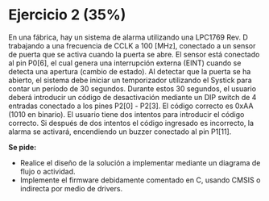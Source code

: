 # Ejercicio 2 (35%)

En una fábrica, hay un sistema de alarma utilizando una LPC1769 Rev. D trabajando a una frecuencia de CCLK a 100 [MHz], conectado a un sensor de puerta que se activa cuando la puerta se abre. El sensor está conectado al pin P0[6], el cual genera una interrupción externa (EINT) cuando se detecta una apertura (cambio de estado). Al detectar que la puerta se ha abierto, el sistema debe iniciar un temporizador utilizando el Systick para contar un período de 30 segundos.
Durante estos 30 segundos, el usuario deberá introducir un código de desactivación mediante un DIP switch de 4 entradas conectado a los pines P2[0] - P2[3]. El código correcto es 0xAA (1010 en binario). El usuario tiene dos intentos para introducir el código correcto. Si después de dos intentos el código ingresado es incorrecto, la alarma se activará, encendiendo un buzzer conectado al pin P1[11].

**Se pide:**

- Realice el diseño de la solución a implementar mediante un diagrama de flujo o actividad.
- Implemente el firmware debidamente comentado en C, usando CMSIS o indirecta por medio de drivers.